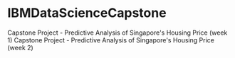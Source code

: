 # IBMDataScienceCapstone
Capstone Project - Predictive Analysis of Singapore's Housing Price (week 1)
Capstone Project - Predictive Analysis of Singapore's Housing Price (week 2)
